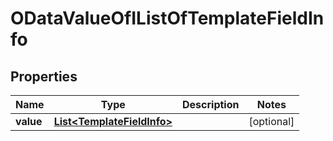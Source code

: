 # ODataValueOfIListOfTemplateFieldInfo

## Properties
Name | Type | Description | Notes
------------ | ------------- | ------------- | -------------
**value** | [**List&lt;TemplateFieldInfo&gt;**](TemplateFieldInfo.md) |  |  [optional]
